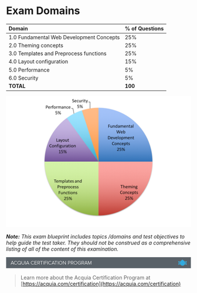 # Exam Domains

| Domain | % of Questions |
| :--- | :--- |
| 1.0 Fundamental Web Development Concepts | 25% |
| 2.0 Theming concepts | 25% |
| 3.0 Templates and Preprocess functions | 25% |
| 4.0 Layout configuration | 15% |
| 5.0 Performance | 5% |
| 6.0 Security | 5% |
| **TOTAL** | **100** |

![](.gitbook/assets/Frontend-Breakup.png)

_**Note:** This exam blueprint includes topics \/domains and test objectives to help guide the test taker. They should not be construed as a comprehensive listing of all of the content of this examination._

![](.gitbook/assets/inner-page-footer.png)

> Learn more about the Acquia Certification Program at [https://acquia.com/certification](https://acquia.com/certification)

